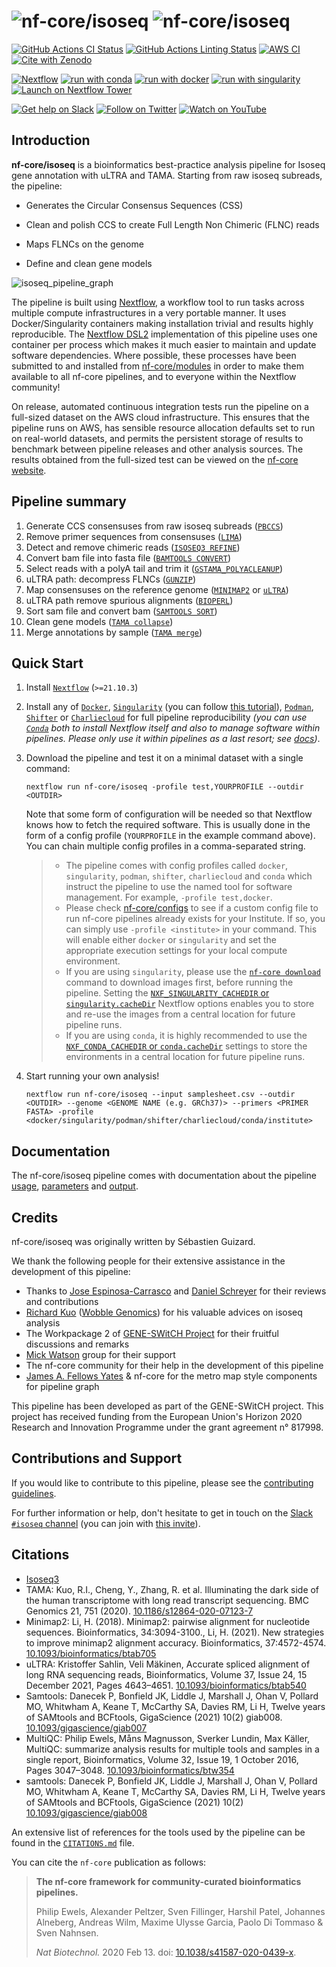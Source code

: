 # ![nf-core/isoseq](docs/images/nf-core-isoseq_logo_light.png#gh-light-mode-only) ![nf-core/isoseq](docs/images/nf-core-isoseq_logo_dark.png#gh-dark-mode-only)

[![GitHub Actions CI Status](https://github.com/nf-core/isoseq/workflows/nf-core%20CI/badge.svg)](https://github.com/nf-core/isoseq/actions?query=workflow%3A%22nf-core+CI%22)
[![GitHub Actions Linting Status](https://github.com/nf-core/isoseq/workflows/nf-core%20linting/badge.svg)](https://github.com/nf-core/isoseq/actions?query=workflow%3A%22nf-core+linting%22)
[![AWS CI](https://img.shields.io/badge/CI%20tests-full%20size-FF9900?logo=Amazon%20AWS)](https://nf-co.re/isoseq/results)
[![Cite with Zenodo](http://img.shields.io/badge/DOI-10.5281/zenodo.XXXXXXX-1073c8)](https://doi.org/10.5281/zenodo.XXXXXXX)

[![Nextflow](https://img.shields.io/badge/nextflow%20DSL2-%E2%89%A521.10.3-23aa62.svg)](https://www.nextflow.io/)
[![run with conda](http://img.shields.io/badge/run%20with-conda-3EB049?logo=anaconda)](https://docs.conda.io/en/latest/)
[![run with docker](https://img.shields.io/badge/run%20with-docker-0db7ed?logo=docker)](https://www.docker.com/)
[![run with singularity](https://img.shields.io/badge/run%20with-singularity-1d355c.svg)](https://sylabs.io/docs/)
[![Launch on Nextflow Tower](https://img.shields.io/badge/Launch%20%F0%9F%9A%80-Nextflow%20Tower-%234256e7)](https://tower.nf/launch?pipeline=https://github.com/nf-core/isoseq)

[![Get help on Slack](http://img.shields.io/badge/slack-nf--core%20%23isoseq-4A154B?logo=slack)](https://nfcore.slack.com/channels/isoseq)
[![Follow on Twitter](http://img.shields.io/badge/twitter-%40nf__core-1DA1F2?logo=twitter)](https://twitter.com/nf_core)
[![Watch on YouTube](http://img.shields.io/badge/youtube-nf--core-FF0000?logo=youtube)](https://www.youtube.com/c/nf-core)

## Introduction

**nf-core/isoseq** is a bioinformatics best-practice analysis pipeline for Isoseq gene annotation with uLTRA and TAMA. Starting from raw isoseq subreads, the pipeline:

- Generates the Circular Consensus Sequences (CSS)

- Clean and polish CCS to create Full Length Non Chimeric (FLNC) reads

- Maps FLNCs on the genome

- Define and clean gene models

![isoseq_pipeline_graph](docs/images/Isoseq_pipeline_V2.1-metro_clean.png)

The pipeline is built using [Nextflow](https://www.nextflow.io), a workflow tool to run tasks across multiple compute infrastructures in a very portable manner. It uses Docker/Singularity containers making installation trivial and results highly reproducible. The [Nextflow DSL2](https://www.nextflow.io/docs/latest/dsl2.html) implementation of this pipeline uses one container per process which makes it much easier to maintain and update software dependencies. Where possible, these processes have been submitted to and installed from [nf-core/modules](https://github.com/nf-core/modules) in order to make them available to all nf-core pipelines, and to everyone within the Nextflow community!

On release, automated continuous integration tests run the pipeline on a full-sized dataset on the AWS cloud infrastructure. This ensures that the pipeline runs on AWS, has sensible resource allocation defaults set to run on real-world datasets, and permits the persistent storage of results to benchmark between pipeline releases and other analysis sources. The results obtained from the full-sized test can be viewed on the [nf-core website](https://nf-co.re/isoseq/results).

## Pipeline summary

1. Generate CCS consensuses from raw isoseq subreads ([`PBCCS`](https://github.com/PacificBiosciences/ccs))
2. Remove primer sequences from consensuses ([`LIMA`](https://github.com/pacificbiosciences/barcoding/))
3. Detect and remove chimeric reads ([`ISOSEQ3 REFINE`](https://github.com/PacificBiosciences/IsoSeq))
4. Convert bam file into fasta file ([`BAMTOOLS CONVERT`](https://github.com/pezmaster31/bamtools))
5. Select reads with a polyA tail and trim it ([`GSTAMA_POLYACLEANUP`](https://github.com/GenomeRIK/tama))
6. uLTRA path: decompress FLNCs ([`GUNZIP`](https://www.gnu.org/software/gzip/))
7. Map consensuses on the reference genome ([`MINIMAP2`](https://github.com/lh3/minimap2) or [`uLTRA`](https://github.com/ksahlin/ultra))
8. uLTRA path remove spurious alignments ([`BIOPERL`](https://bioperl.org/))
9. Sort sam file and convert bam ([`SAMTOOLS SORT`](http://www.htslib.org/doc/samtools-sort.html))
10. Clean gene models ([`TAMA collapse`](https://github.com/GenomeRIK/tama))
11. Merge annotations by sample ([`TAMA merge`](https://github.com/GenomeRIK/tama))

## Quick Start

1. Install [`Nextflow`](https://www.nextflow.io/docs/latest/getstarted.html#installation) (`>=21.10.3`)

2. Install any of [`Docker`](https://docs.docker.com/engine/installation/), [`Singularity`](https://www.sylabs.io/guides/3.0/user-guide/) (you can follow [this tutorial](https://singularity-tutorial.github.io/01-installation/)), [`Podman`](https://podman.io/), [`Shifter`](https://nersc.gitlab.io/development/shifter/how-to-use/) or [`Charliecloud`](https://hpc.github.io/charliecloud/) for full pipeline reproducibility _(you can use [`Conda`](https://conda.io/miniconda.html) both to install Nextflow itself and also to manage software within pipelines. Please only use it within pipelines as a last resort; see [docs](https://nf-co.re/usage/configuration#basic-configuration-profiles))_.

3. Download the pipeline and test it on a minimal dataset with a single command:

   ```console
   nextflow run nf-core/isoseq -profile test,YOURPROFILE --outdir <OUTDIR>
   ```

   Note that some form of configuration will be needed so that Nextflow knows how to fetch the required software. This is usually done in the form of a config profile (`YOURPROFILE` in the example command above). You can chain multiple config profiles in a comma-separated string.

   > - The pipeline comes with config profiles called `docker`, `singularity`, `podman`, `shifter`, `charliecloud` and `conda` which instruct the pipeline to use the named tool for software management. For example, `-profile test,docker`.
   > - Please check [nf-core/configs](https://github.com/nf-core/configs#documentation) to see if a custom config file to run nf-core pipelines already exists for your Institute. If so, you can simply use `-profile <institute>` in your command. This will enable either `docker` or `singularity` and set the appropriate execution settings for your local compute environment.
   > - If you are using `singularity`, please use the [`nf-core download`](https://nf-co.re/tools/#downloading-pipelines-for-offline-use) command to download images first, before running the pipeline. Setting the [`NXF_SINGULARITY_CACHEDIR` or `singularity.cacheDir`](https://www.nextflow.io/docs/latest/singularity.html?#singularity-docker-hub) Nextflow options enables you to store and re-use the images from a central location for future pipeline runs.
   > - If you are using `conda`, it is highly recommended to use the [`NXF_CONDA_CACHEDIR` or `conda.cacheDir`](https://www.nextflow.io/docs/latest/conda.html) settings to store the environments in a central location for future pipeline runs.

4. Start running your own analysis!

   ```console
   nextflow run nf-core/isoseq --input samplesheet.csv --outdir <OUTDIR> --genome <GENOME NAME (e.g. GRCh37)> --primers <PRIMER FASTA> -profile <docker/singularity/podman/shifter/charliecloud/conda/institute>
   ```

## Documentation

The nf-core/isoseq pipeline comes with documentation about the pipeline [usage](https://nf-co.re/isoseq/usage), [parameters](https://nf-co.re/isoseq/parameters) and [output](https://nf-co.re/isoseq/output).

## Credits

nf-core/isoseq was originally written by Sébastien Guizard.

We thank the following people for their extensive assistance in the development of this pipeline:

- Thanks to [Jose Espinosa-Carrasco](https://github.com/JoseEspinosa) and [Daniel Schreyer](https://github.com/DSchreyer) for their reviews and contributions
- [Richard Kuo](https://github.com/GenomeRIK) ([Wobble Genomics](https://www.wobblegenomics.com/)) for his valuable advices on isoseq analysis
- The Workpackage 2 of [GENE-SWitCH Project](https://www.gene-switch.eu/) for their fruitful discussions and remarks
- [Mick Watson](https://twitter.com/BioMickWatson) group for their support
- The nf-core community for their help in the development of this pipeline
- [James A. Fellows Yates](https://github.com/jfy133) & nf-core for the metro map style components for pipeline graph

This pipeline has been developed as part of the GENE-SWitCH project. This project has received funding from the European Union's Horizon 2020 Research and Innovation Programme under the grant agreement n° 817998.

## Contributions and Support

If you would like to contribute to this pipeline, please see the [contributing guidelines](.github/CONTRIBUTING.md).

For further information or help, don't hesitate to get in touch on the [Slack `#isoseq` channel](https://nfcore.slack.com/channels/isoseq) (you can join with [this invite](https://nf-co.re/join/slack)).

## Citations

<!-- If you use  nf-core/isoseq for your analysis, please cite it using the following doi: [10.5281/zenodo.XXXXXX](https://doi.org/10.5281/zenodo.XXXXXX) -->

- [Isoseq3](https://github.com/PacificBiosciences/IsoSeq)
- TAMA: Kuo, R.I., Cheng, Y., Zhang, R. et al. Illuminating the dark side of the human transcriptome with long read transcript sequencing. BMC Genomics 21, 751 (2020). [10.1186/s12864-020-07123-7](https://doi.org/10.1186/s12864-020-07123-7)
- Minimap2: Li, H. (2018). Minimap2: pairwise alignment for nucleotide sequences. Bioinformatics, 34:3094-3100., Li, H. (2021). New strategies to improve minimap2 alignment accuracy. Bioinformatics, 37:4572-4574. [10.1093/bioinformatics/btab705](https://doi.org/10.1093/bioinformatics/btab705)
- uLTRA: Kristoffer Sahlin, Veli Mäkinen, Accurate spliced alignment of long RNA sequencing reads, Bioinformatics, Volume 37, Issue 24, 15 December 2021, Pages 4643–4651. [10.1093/bioinformatics/btab540](https://doi.org/10.1093/bioinformatics/btab540)
- Samtools: Danecek P, Bonfield JK, Liddle J, Marshall J, Ohan V, Pollard MO, Whitwham A, Keane T, McCarthy SA, Davies RM, Li H, Twelve years of SAMtools and BCFtools, GigaScience (2021) 10(2) giab008. [10.1093/gigascience/giab007](https://doi.org/10.1093/gigascience/giab007)
- MultiQC: Philip Ewels, Måns Magnusson, Sverker Lundin, Max Käller, MultiQC: summarize analysis results for multiple tools and samples in a single report, Bioinformatics, Volume 32, Issue 19, 1 October 2016, Pages 3047–3048. [10.1093/bioinformatics/btw354](https://doi.org/10.1093/bioinformatics/btw354)
- samtools: Danecek P, Bonfield JK, Liddle J, Marshall J, Ohan V, Pollard MO, Whitwham A, Keane T, McCarthy SA, Davies RM, Li H, Twelve years of SAMtools and BCFtools, GigaScience (2021) 10(2) [10.1093/gigascience/giab008](https://academic.oup.com/gigascience/article/10/2/giab008/6137722?login=false)

An extensive list of references for the tools used by the pipeline can be found in the [`CITATIONS.md`](CITATIONS.md) file.

You can cite the `nf-core` publication as follows:

> **The nf-core framework for community-curated bioinformatics pipelines.**
>
> Philip Ewels, Alexander Peltzer, Sven Fillinger, Harshil Patel, Johannes Alneberg, Andreas Wilm, Maxime Ulysse Garcia, Paolo Di Tommaso & Sven Nahnsen.
>
> _Nat Biotechnol._ 2020 Feb 13. doi: [10.1038/s41587-020-0439-x](https://dx.doi.org/10.1038/s41587-020-0439-x).
